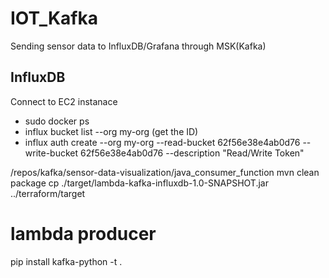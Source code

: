 # IOT_Kafka
Sending sensor data to InfluxDB/Grafana through MSK(Kafka) 

## InfluxDB

Connect to EC2 instanace
- sudo docker ps
- influx bucket list --org my-org (get the ID)
- influx auth create --org my-org --read-bucket 62f56e38e4ab0d76 --write-bucket 62f56e38e4ab0d76 --description "Read/Write Token"


/repos/kafka/sensor-data-visualization/java_consumer_function
mvn clean package
cp ./target/lambda-kafka-influxdb-1.0-SNAPSHOT.jar ../terraform/target


# lambda producer

pip install kafka-python -t .
